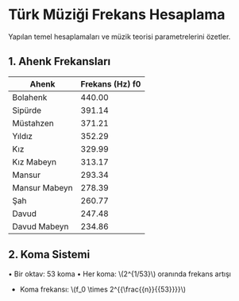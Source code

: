 # Türk Müziği Frekans Hesaplama

Yapılan temel hesaplamaları ve müzik teorisi parametrelerini özetler.

## 1. Ahenk Frekansları

| Ahenk     | Frekans (Hz) f0 |
|-----------|-----------------|
| Bolahenk  |          440.00 |
| Sipürde   |          391.14 |
| Müstahzen |          371.21 |
| Yıldız    |          352.29 |
| Kız       |          329.99 |
| Kız Mabeyn|          313.17 |
| Mansur    |          293.34 |
| Mansur Mabeyn|         278.39 |
| Şah       |          260.77 |
| Davud     |          247.48 |
| Davud Mabeyn|         234.86 |

## 2. Koma Sistemi

• Bir oktav: 53 koma
• Her koma: \\(2^{1/53}\\) oranında frekans artışı
* Koma frekansı: \\(f_0 \times 2^{{\frac{{n}}{{53}}}}\\) 

